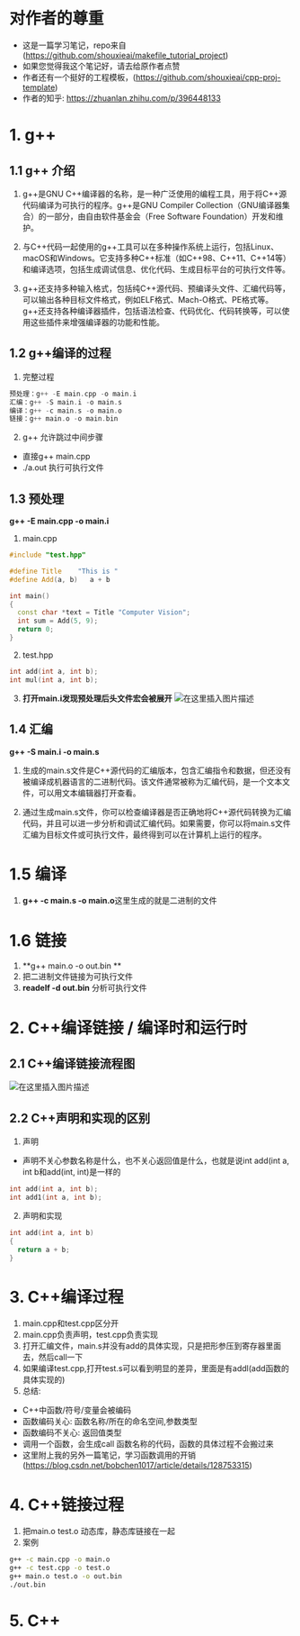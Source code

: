 
# 对作者的尊重
- 这是一篇学习笔记，repo来自(https://github.com/shouxieai/makefile_tutorial_project)
- 如果您觉得我这个笔记好，请去给原作者点赞
- 作者还有一个挺好的工程模板，(https://github.com/shouxieai/cpp-proj-template)
- 作者的知乎: https://zhuanlan.zhihu.com/p/396448133

# 1. g++
## 1.1 g++ 介绍
1. g++是GNU C++编译器的名称，是一种广泛使用的编程工具，用于将C++源代码编译为可执行的程序。g++是GNU Compiler Collection（GNU编译器集合）的一部分，由自由软件基金会（Free Software Foundation）开发和维护。

2. 与C++代码一起使用的g++工具可以在多种操作系统上运行，包括Linux、macOS和Windows。它支持多种C++标准（如C++98、C++11、C++14等）和编译选项，包括生成调试信息、优化代码、生成目标平台的可执行文件等。

3. g++还支持多种输入格式，包括纯C++源代码、预编译头文件、汇编代码等，可以输出各种目标文件格式，例如ELF格式、Mach-O格式、PE格式等。g++还支持各种编译器插件，包括语法检查、代码优化、代码转换等，可以使用这些插件来增强编译器的功能和性能。

## 1.2 g++编译的过程
1. 完整过程
```cpp
预处理：g++ -E main.cpp -o main.i
汇编：g++ -S main.i -o main.s
编译：g++ -c main.s -o main.o
链接：g++ main.o -o main.bin
```
2. g++ 允许跳过中间步骤
- 直接g++ main.cpp 
- ./a.out 执行可执行文件

## 1.3 预处理
**g++ -E main.cpp -o main.i**

1. main.cpp
```cpp
#include "test.hpp"

#define Title    "This is "
#define Add(a, b)   a + b

int main()
{
  const char *text = Title "Computer Vision";
  int sum = Add(5, 9);
  return 0;
}
```
2. test.hpp
```cpp
int add(int a, int b);
int mul(int a, int b);
```
3. **打开main.i发现预处理后头文件宏会被展开**
![在这里插入图片描述](https://img-blog.csdnimg.cn/3d11ad1b1276436495bad4d058dccd41.png)


## 1.4 汇编
**g++ -S main.i -o main.s**
1. 生成的main.s文件是C++源代码的汇编版本，包含汇编指令和数据，但还没有被编译成机器语言的二进制代码。该文件通常被称为汇编代码，是一个文本文件，可以用文本编辑器打开查看。

2. 通过生成main.s文件，你可以检查编译器是否正确地将C++源代码转换为汇编代码，并且可以进一步分析和调试汇编代码。如果需要，你可以将main.s文件汇编为目标文件或可执行文件，最终得到可以在计算机上运行的程序。

# 1.5 编译
1. **g++ -c main.s -o main.o**这里生成的就是二进制的文件
# 1.6 链接
1. **g++ main.o -o out.bin **
2. 把二进制文件链接为可执行文件
3. **readelf -d out.bin** 分析可执行文件

# 2. C++编译链接 / 编译时和运行时
## 2.1 C++编译链接流程图

![在这里插入图片描述](https://img-blog.csdnimg.cn/f62d1f127a6f44cf8e40c18d1a37db97.png)

## 2.2 C++声明和实现的区别
1. 声明
- 声明不关心参数名称是什么，也不关心返回值是什么，也就是说int add(int a, int b和add(int, int)是一样的

```cpp
int add(int a, int b);
int add1(int a, int b);
```
2. 声明和实现
```cpp
int add(int a, int b)
{
  return a + b;
}
```
# 3. C++编译过程
1. main.cpp和test.cpp区分开
2. main.cpp负责声明，test.cpp负责实现
3. 打开汇编文件，main.s并没有add的具体实现，只是把形参压到寄存器里面去，然后call一下
4. 如果编译test.cpp,打开test.s可以看到明显的差异，里面是有addl(add函数的具体实现的)
5. 总结: 
- C++中函数/符号/变量会被编码
- 函数编码关心: 函数名称/所在的命名空间,参数类型
- 函数编码不关心: 返回值类型
- 调用一个函数，会生成call 函数名称的代码，函数的具体过程不会搬过来
- 这里附上我的另外一篇笔记，学习函数调用的开销(https://blog.csdn.net/bobchen1017/article/details/128753315)

# 4. C++链接过程
1. 把main.o test.o 动态库，静态库链接在一起
2. 案例
```bash
g++ -c main.cpp -o main.o
g++ -c test.cpp -o test.o
g++ main.o test.o -o out.bin
./out.bin
```

# 5. C++